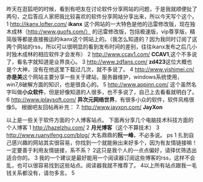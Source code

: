 昨天在逛狐吧的时候，看到有吧友在讨论软件分享网站的问题，于是我就顺便扯了两句，之后答应人家把我比较喜欢的软件分享网站分享出来，所以今天写个这个。
1 http://ikanx.lofter.com/   **ikanx**  这个网站的一大特色是他的迅雷修改版，现在独木成林（http://www.guofs.com/）    的迅雷修改版，包括极速版，vip尊享版，精简版等都是直接搬运的ikanx这个网站上的。（我怎么知道的？因为我同时订阅了这两个网站的rss，所以可以很明显的看到发布时间的差别，往往ikanx发布之后几小时独木成林的相应软件才会发布）
2   http://www.ccav1.com/   **CCAV1**,这个不多说了，看名字就知道是业界良心。
3      http://www.zdfans.com/     **zd423**这位大概也是个大神，没有在他这里下载过几次，就不多说了。
4   http://www.yishimei.cn/   **亦是美**这个网站主要分享一些关于建站，服务器维护，windows系统使用，win7,8破解方面的知识，也是很良心的。
5    http://www.appinn.com/   这个虽然名字叫做**小众软件**，但是好像知道的人很多，也不多说了，自己上去看看就明白了。
6   http://www.iplaysoft.com/     **异次元网络世界**，有很多小众的软件，软件风格很像5。
根据吧友回帖再补充：
7. http://www.jayxon.com/    **JayXon**


 以上是一些关于软件方面的个人博客站点。
下面再分享几个电脑技术科技方面的个人博客
1  http://hazelzhu.com/
2  **月光博客**（这个不算技术）
3   http://www.ruanyifeng.com/blog/   大名鼎鼎的**阮一峰**，不必多说。
  ps
1  扎到自己感兴趣的网站其实很容易，你找到一个就能揪出来好多个，因为有友情链接嘛！一定要善于利用友情链接，系不系？
2这只是我个人的一点点偏好，请择优筛选出适合你的。
3 我的一个建议是最好能用一个阅读器订阅这些博客的rss，这样不会乱，也可以很容易找到这些站点。阅读器我就不推荐了。
4以上所有站点跟我一毛钱关系都没有，请勿多言。
5
